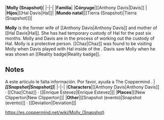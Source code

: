 |**Molly (Snapshot)**|
|-|-|
|**Familia**|
|**Cónyuge**|[[Anthony Davis\|Davis]] |
|**Hijos**|[[Hal Davis\|Hal]]|
|**Mundo natal**|[[Tierra (Snapshot)\|Tierra (Snapshot)]]|

**Molly** is the former wife of [[Anthony Davis\|Anthony Davis]] and mother of [[Hal Davis\|Hal]]. She has had temporary custody of Hal for the past six months. Molly and Davis are in the process of working out the custody of Hal. Molly is a protective person. [[Chaz\|Chaz]] was found to be visiting Molly when Davis played with Hal inside of the . Davis saw Molly when he was shown an [[Reality badge\|Reality badge]].

## Notes

A este artículo le falta información. Por favor, ayuda a The Coppermind .
|***[[Snapshot\|Snapshot]]***|
|-|-|
|**Characters**|[[Anthony Davis\|Anthony Davis]] · [[Chaz\|Chaz]] · [[Enrique Estevez\|Enrique Estevez]]|
|**Places**|[[New Clipperton\|New Clipperton]]|
|**Other**|[[Snapshot (evento)\|Snapshot (evento)]] · [[Deviation\|Deviation]]|



https://es.coppermind.net/wiki/Molly_(Snapshot)